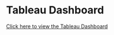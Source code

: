 # Tableau Dashboard

[Click here to view the Tableau Dashboard](https://public.tableau.com/views/BankLoan_17160944455750/SUMMARY?:language=en-US&:sid=&:display_count=n&:origin=viz_share_link)
